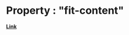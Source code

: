
# Property : "fit-content"

[**Link**](https://developer.mozilla.org/en-US/docs/web/css/fit-content)